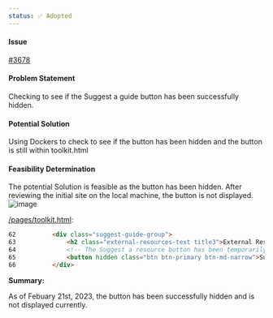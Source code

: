 ```yaml
---
status: ✅ Adopted
---
```


#### Issue

[#3678](https://github.com/hackforla/website/issues/3678)

#### Problem Statement

Checking to see if the Suggest a guide button has been successfully hidden.

#### Potential Solution

Using Dockers to check to see if the button has been hidden and the button is still within toolkit.html

#### Feasibility Determination

The potential Solution is feasible as the button has been hidden. After reviewing the initial site on the local machine, the button is not displayed.
![image](https://user-images.githubusercontent.com/38971729/220494923-cb61f083-7648-4dac-995f-9e575a5e68a1.png)

[/pages/toolkit.html](https://github.com/hackforla/website/blob/262395c6b76fa0cc2ecc3a6c4d313e96dd1d2346/pages/toolkit.html#L62):

```html
62          <div class="suggest-guide-group">
63              <h2 class="external-resources-text title3">External Resources</h2>
64              <!-- The Suggest a resource button has been temporarily hidden until we figure out how this button will function after it's clicked. See issue #3678 for more details. -->
65              <button hidden class="btn btn-primary btn-md-narrow">Suggest a resource</button>
66          </div>
```

**Summary:**

As of Febuary 21st, 2023, the button has been successfully hidden and is not displayed currently.
